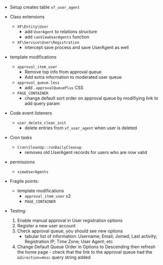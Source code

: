 
* Setup creates table `xf_user_agent`

* Class extensions
	* `XF\Entity\User`
		* add `UserAgent` to relations structure
		* add `canViewUserAgents` function
	* `XF\Service\User\Registration`
		* intercept save process and save UserAgent as well

* template modifications
	* `approval_item_user`
		* Remove top info from approval queue
		* Add extra information to moderated user queue
	* `approval_queue.less`
		* add `.approvalQueuePlus` CSS
	* `PAGE_CONTAINER`
		* change default sort order on approval queue by modifiying link to add query param

* Code event listeners
	* `user_delete_clean_init`
		* delete entries from `xf_user_agent` when user is deleted

* Cron tasks
	* `Cron\CleanUp::runDailyCleanup`
		* removes old UserAgent records for users who are now valid

* permissions
	* `viewUserAgents`

* Fragile points:
	* template modifications
		* `approval_item_user` x2
		* `PAGE_CONTAINER`
		
* Testing:
	1. Enable manual approval in User registration options
	2. Register a new user account
	3. Check approval queue, you should see new options
		* tabular list of information: Username; Email; Joined; Last activity; Registration IP; Time Zone; User Agent; etc
	4. Change Default Queue Order in Options to Descending then refresh the home page - check that the link to the 
	approval queue had the `&direction=desc` query string added